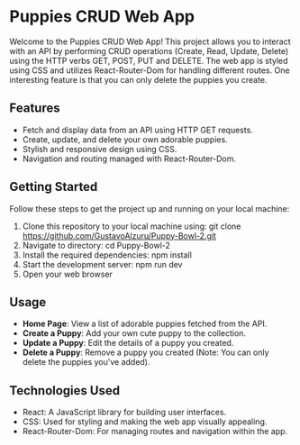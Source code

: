 # Puppies CRUD Web App

Welcome to the Puppies CRUD Web App! This project allows you to interact with an API by performing CRUD operations (Create, Read, Update, Delete) using the HTTP verbs GET, POST, PUT and DELETE. The web app is styled using CSS and utilizes React-Router-Dom for handling different routes. One interesting feature is that you can only delete the puppies you create.

## Features

- Fetch and display data from an API using HTTP GET requests.
- Create, update, and delete your own adorable puppies.
- Stylish and responsive design using CSS.
- Navigation and routing managed with React-Router-Dom.

## Getting Started

Follow these steps to get the project up and running on your local machine:

1. Clone this repository to your local machine using:
   git clone https://github.com/GustavoAlzuru/Puppy-Bowl-2.git
2. Navigate to directory:
    cd Puppy-Bowl-2
3. Install the required dependencies:
    npm install
4. Start the development server:
    npm run dev
5. Open your web browser

## Usage

- **Home Page**: View a list of adorable puppies fetched from the API.
- **Create a Puppy**: Add your own cute puppy to the collection.
- **Update a Puppy**: Edit the details of a puppy you created.
- **Delete a Puppy**: Remove a puppy you created (Note: You can only delete the puppies you've added).

## Technologies Used

- React: A JavaScript library for building user interfaces.
- CSS: Used for styling and making the web app visually appealing.
- React-Router-Dom: For managing routes and navigation within the app.
    